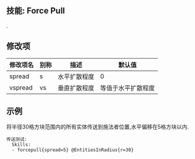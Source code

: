 技能: Force Pull
--------------------------

.

修改项
----------

| 修改项名 | 别称    | 描述                                                                                                    | 默认值 |
|-----------|------------|----------------------------------------------------------------------------------------------------------------|---------------|
| spread    | s       | 水平扩散程度 | 0             |
| vspread   | vs      | 垂直扩散程度          | 等值于水平扩散程度 |

示例
--------

将半径30格方块范围内的所有实体传送到施法者位置,水平偏移在5格方块以内.

    传送测试:
      Skills:
      - forcepull{spread=5} @EntitiesInRadius{r=30}
